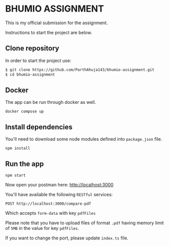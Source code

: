 # BHUMIO ASSIGNMENT

This is my official submission for the assignment.

Instructions to start the project are below.

## Clone repository

In order to start the project use:

```bash
$ git clone https://github.com/ParthAhuja143/bhumio-assignment.git
$ cd bhumio-assignment
```

## Docker

The app can be run through docker as well.

```
docker compose up
```

## Install dependencies

You'll need to download some node modules defined into `package.json` file.

```
npm install
```

## Run the app

```
npm start
```

Now open your postman here: [http://localhost:3000](http://localhost:3000)

You'll have available the following `RESTful` services:

```
POST http://localhost:3000/compare-pdf
```

Which accepts ```form-data``` with key ```pdfFiles```

Please note that you have to upload files of format ```.pdf``` having memory limit of ```5MB``` in the value for key ```pdfFiles```.

If you want to change the port, please update `index.ts` file.
